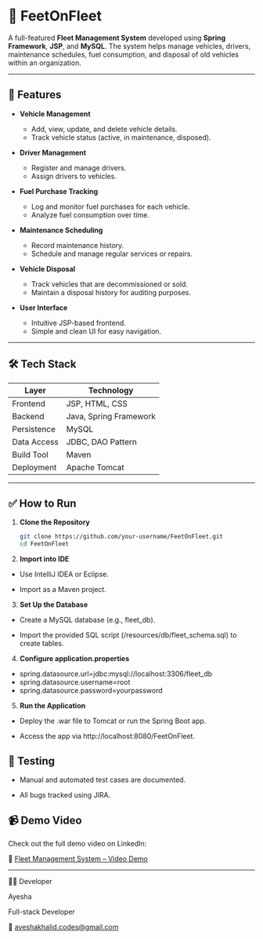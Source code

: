 # 🚗 FeetOnFleet

A full-featured **Fleet Management System** developed using **Spring Framework**, **JSP**, and **MySQL**. The system helps manage vehicles, drivers, maintenance schedules, fuel consumption, and disposal of old vehicles within an organization.

---

## 📌 Features

- **Vehicle Management**
  - Add, view, update, and delete vehicle details.
  - Track vehicle status (active, in maintenance, disposed).
  
- **Driver Management**
  - Register and manage drivers.
  - Assign drivers to vehicles.

- **Fuel Purchase Tracking**
  - Log and monitor fuel purchases for each vehicle.
  - Analyze fuel consumption over time.

- **Maintenance Scheduling**
  - Record maintenance history.
  - Schedule and manage regular services or repairs.

- **Vehicle Disposal**
  - Track vehicles that are decommissioned or sold.
  - Maintain a disposal history for auditing purposes.

- **User Interface**
  - Intuitive JSP-based frontend.
  - Simple and clean UI for easy navigation.

---

## 🛠️ Tech Stack

| Layer           | Technology                 |
|----------------|----------------------------|
| Frontend       | JSP, HTML, CSS             |
| Backend        | Java, Spring Framework     |
| Persistence    | MySQL                      |
| Data Access    | JDBC, DAO Pattern          |
| Build Tool     | Maven                      |
| Deployment     | Apache Tomcat              |

---

## ✅ How to Run

1. **Clone the Repository**
   ```bash
   git clone https://github.com/your-username/FeetOnFleet.git
   cd FeetOnFleet


2. **Import into IDE**

- Use IntelliJ IDEA or Eclipse.

- Import as a Maven project.


3. **Set Up the Database**

- Create a MySQL database (e.g., fleet_db).

- Import the provided SQL script (/resources/db/fleet_schema.sql) to create tables.


4. **Configure application.properties**

- spring.datasource.url=jdbc:mysql://localhost:3306/fleet_db
- spring.datasource.username=root
- spring.datasource.password=yourpassword


5. **Run the Application**

- Deploy the .war file to Tomcat or run the Spring Boot app.

- Access the app via http://localhost:8080/FeetOnFleet.

## 🧪 Testing
- Manual and automated test cases are documented.

- All bugs tracked using JIRA.

## 📹 Demo Video

Check out the full demo video on LinkedIn:

🔗 [Fleet Management System – Video Demo](https://www.linkedin.com/posts/ayesha-khalid-616640310_fleetmanagement-springframework-jsp-activity-7220456919138779138-n0Oc?utm_source=share&utm_medium=member_desktop&rcm=ACoAAE8dz3IB44eb3fDKaajSHFS6KR6q6ny6Nmw)

---
👩‍💻 Developer

Ayesha

Full-stack Developer

📧 ayeshakhalid.codes@gmail.com 



